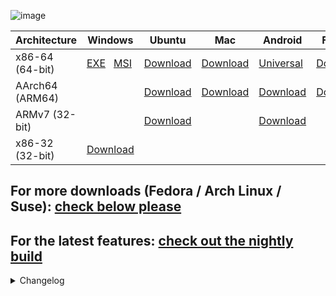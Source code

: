 ![image](https://github.com/rustdesk/rustdesk/assets/71636191/83754a64-31b8-47f0-8570-da22207759a9)

| Architecture | Windows | Ubuntu | Mac | Android | Flatpak | AppImage | iOS |
|--------------|---------|--------|-----|----------|---------|---------|---------|
| x86-64 (64-bit) | [EXE](https://github.com/rustdesk/rustdesk/releases/download/1.3.0/rustdesk-1.3.0-x86_64.exe) &nbsp; [MSI](https://github.com/rustdesk/rustdesk/releases/download/1.3.0/rustdesk-1.3.0-x86_64.msi) | [Download](https://github.com/rustdesk/rustdesk/releases/download/1.3.0/rustdesk-1.3.0-x86_64.deb) | [Download](https://github.com/rustdesk/rustdesk/releases/download/1.3.0/rustdesk-1.3.0-x86_64.dmg) | [Universal](https://github.com/rustdesk/rustdesk/releases/download/1.3.0/rustdesk-1.3.0-universal-signed.apk) | [Download](https://github.com/rustdesk/rustdesk/releases/download/1.3.0/rustdesk-1.3.0-x86_64.flatpak) | [Download](https://github.com/rustdesk/rustdesk/releases/download/1.3.0/rustdesk-1.3.0-x86_64.AppImage) |
| AArch64 (ARM64) |  | [Download](https://github.com/rustdesk/rustdesk/releases/download/1.3.0/rustdesk-1.3.0-aarch64.deb) | [Download](https://github.com/rustdesk/rustdesk/releases/download/1.3.0/rustdesk-1.3.0-aarch64.dmg) | [Download](https://github.com/rustdesk/rustdesk/releases/download/1.3.0/rustdesk-1.3.0-aarch64-signed.apk) | [Download](https://github.com/rustdesk/rustdesk/releases/download/1.3.0/rustdesk-1.3.0-aarch64.flatpak) |  [Download](https://github.com/rustdesk/rustdesk/releases/download/1.3.0/rustdesk-1.3.0-aarch64.AppImage)  | [TestFlight](https://testflight.apple.com/join/KBG9EsZW)
| ARMv7 (32-bit) |  | [Download](https://github.com/rustdesk/rustdesk/releases/download/1.3.0/rustdesk-1.3.0-armv7-sciter.deb) |  |  [Download](https://github.com/rustdesk/rustdesk/releases/download/1.3.0/rustdesk-1.3.0-armv7-signed.apk) |  |  |
| x86-32 (32-bit) | [Download](https://github.com/rustdesk/rustdesk/releases/download/1.3.0/rustdesk-1.3.0-x86-sciter.exe) |  |  |  |  |  |


## For more downloads (Fedora / Arch Linux / Suse): [check below please](#)

## For the latest features: [check out the nightly build](https://github.com/rustdesk/rustdesk/releases/tag/nightly)

 <details>
 <summary>Changelog</summary>

# Added
- Multi clipboard formats, html/rtf ([#8733](https://github.com/rustdesk/rustdesk/pull/8733))
- Send clipboard keystroke ([#5451](https://github.com/rustdesk/rustdesk/discussions/5451))
- Active tab border ([#8832](https://github.com/rustdesk/rustdesk/discussions/8832))
- MSI options of creation of desktop and start menu shortcuts ([#8829](https://github.com/rustdesk/rustdesk/discussions/8829))
- Add client to address book/tag via command line ([#7866](https://github.com/rustdesk/rustdesk/discussions/7866))
- Universal apk, ARM64 / ARM32 / X86_64 ([#8941](https://github.com/rustdesk/rustdesk/pull/8941))
- Unlock with pin ([#7656](https://github.com/rustdesk/rustdesk/discussions/7656))
- `Trust this device` option for 2FA ([#8513](https://github.com/rustdesk/rustdesk/discussions/8513))
- Rename File and Folder in file transfer window ([#7758](https://github.com/rustdesk/rustdesk/discussions/7758))

# Changed
- Keep window pos after new conn ([#8834](https://github.com/rustdesk/rustdesk/pull/8834))
- Vcpkg ffmpeg ([#8764](https://github.com/rustdesk/rustdesk/pull/8764))
- Remove autostart entry of `--tray` on Linux ([#4863](https://github.com/rustdesk/rustdesk/issues/4863))
- Use JNI MediaCodec-backed hardware codecs on Android which may fix some `waiting for image`  ([#8985](https://github.com/rustdesk/rustdesk/pull/8985))
- Remove virtual displays on disconnection ([#8044](https://github.com/rustdesk/rustdesk/discussions/8044))

# Fixed
- Reversed left/right wheel  ([#1169](https://github.com/rustdesk/rustdesk/issues/1169))
- Huge memory usage ([#8883](https://github.com/rustdesk/rustdesk/issues/8883))
- Audio latency accumulation ([#534](https://github.com/rustdesk/rustdesk/issues/534))
- Sciter incompatible with stable Rust ([#8856](https://github.com/rustdesk/rustdesk/issues/8856))
- Doesn't pick Ukrainian translation by default ([#8923](https://github.com/rustdesk/rustdesk/issues/8923))
- Trackpad, reverse horizontal scroll ([#8827](https://github.com/rustdesk/rustdesk/pull/8827))
- Debian unable to unlock settings ([#8719](https://github.com/rustdesk/rustdesk/issues/8719))
- After maximizing the control window, the active bar of the Windows taskbar icon cannot be seen ([#8979](https://github.com/rustdesk/rustdesk/issues/8979))
- Privacy mode 2 not work ([#8994](https://github.com/rustdesk/rustdesk/discussions/8994))
- Cannot connect with allow-remove-wallpaper enabled ([#9053](https://github.com/rustdesk/rustdesk/discussions/9053))
- Top edge resize on WIndows ([#9081](https://github.com/rustdesk/rustdesk/pull/9081))
- Dock icon frequently bouncing on macOS ([#9088](https://github.com/rustdesk/rustdesk/issues/9088))
- Clipboard logic still broken (multiple connections) ([#7321](https://github.com/rustdesk/rustdesk/issues/7321))
- Crash on fedora ([#9051](https://github.com/rustdesk/rustdesk/issues/9051))

</details>
